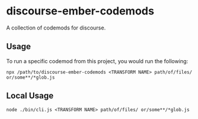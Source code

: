 # discourse-ember-codemods


A collection of codemods for discourse.

## Usage

To run a specific codemod from this project, you would run the following:

```
npx /path/to/discourse-ember-codemods <TRANSFORM NAME> path/of/files/ or/some**/*glob.js
```

## Local Usage
```
node ./bin/cli.js <TRANSFORM NAME> path/of/files/ or/some**/*glob.js
```
